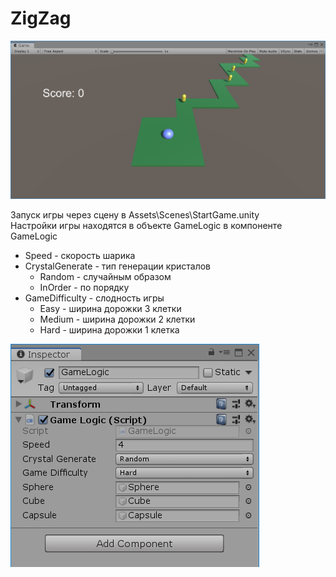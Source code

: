 # ZigZag
![Иллюстрация к проекту](https://github.com/AndreyDeg/ZigZag/blob/master/Pictures/GamePlay.png)

Запуск игры через сцену в Assets\Scenes\StartGame.unity  
Настройки игры находятся в объекте GameLogic в компоненте GameLogic
* Speed - скорость шарика
* CrystalGenerate - тип генерации кристалов
  * Random - случайным образом
  * InOrder - по порядку
* GameDifficulty - слодность игры
  * Easy - ширина дорожки 3 клетки
  * Medium - ширина дорожки 2 клетки
  * Hard - ширина дорожки 1 клетка

![Иллюстрация к проекту](https://github.com/AndreyDeg/ZigZag/blob/master/Pictures/GameSettings.png)
